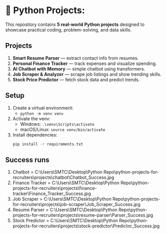 # 🚀 Python Projects:

This repository contains **5 real-world Python projects** designed to showcase practical coding, problem-solving, and data skills.

## Projects
1. **Smart Resume Parser** — extract contact info from resumes.  
2. **Personal Finance Tracker** — track expenses and visualize spending.  
3. **AI Chatbot with Memory** — simple chatbot using transformers.  
4. **Job Scraper & Analyzer** — scrape job listings and show trending skills.  
5. **Stock Price Predictor** — fetch stock data and predict trends.

## Setup
1. Create a virtual environment:
   - `python -m venv venv`
2. Activate the venv:
   - Windows: `.\venv\Scripts\activate`
   - macOS/Linux: `source venv/bin/activate`
3. Install dependencies:
   ```bash
   pip install -r requirements.txt

## Success runs
1. Chatbot = C:\Users\SMTC\Desktop\Python Repo\python-projects-for-recruiters\projects\chatbot\Chatbot_Success.jpg
2. Finance Tracker = C:\Users\SMTC\Desktop\Python Repo\python-projects-for-recruiters\projects\finance-tracker\Finance_Tracker_Success.jpg
3. Job Scraper = C:\Users\SMTC\Desktop\Python Repo\python-projects-for-recruiters\projects\job-scraper\Job_Scraper_Success.jpg
4. Resume Parser = C:\Users\SMTC\Desktop\Python Repo\python-projects-for-recruiters\projects\resume-parser\Parser_Success.jpg
5. Stock Predictor = C:\Users\SMTC\Desktop\Python Repo\python-projects-for-recruiters\projects\stock-predictor\Predictor_Success.jpg